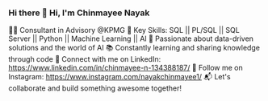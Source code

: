 ### Hi there 👋 Hi, I'm Chinmayee Nayak
👩‍💼 Consultant in Advisory @KPMG
💼 Key Skills: SQL || PL/SQL || SQL Server || Python || Machine Learning || AI
🌟 Passionate about data-driven solutions and the world of AI
📚 Constantly learning and sharing knowledge through code
🔗 Connect with me on LinkedIn:  https://www.linkedin.com/in/chinmayee-n-134388187/ 
📸 Follow me on Instagram: https://www.instagram.com/nayakchinmayee1/
📬 Let's collaborate and build something awesome together!

<!--
**chinmayeegithubid/chinmayeegithubid** is a ✨ _special_ ✨ repository because its `README.md` (this file) appears on your GitHub profile.

Here are some ideas to get you started:

- 🔭 I’m currently working on ...
- 🌱 I’m currently learning ...
- 👯 I’m looking to collaborate on ...
- 🤔 I’m looking for help with ...
- 💬 Ask me about ...
- 📫 How to reach me: ...
- 😄 Pronouns: ...
- ⚡ Fun fact: ...
-->
